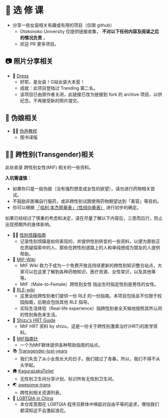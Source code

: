 # 🏫 选 修 课

- 分享一些女装相关有趣或有用的项目（仅限 github）
  - Otokonoko University 仅提供链接收集， **不对以下任何内容及阅读之后的情况负责** 。
  - 欢迎 PR 更多项目。

## 📷 照片分享相关

- 👗 [Dress](../../../../kaguramiyabiw/Dress)
  - 好耶，是女装！G站女装大本营！
  - 成就：此项目登陆过 Trending 第二名。
  - 该项目已由原作者关闭，此链接已改为链接到 fork 的 archive 项目，以供纪念。不再接受新的照片提交。

## 👠 伪娘相关

- 👩‍🎤 [伪声教程](../../../../KristallWang/Transgender-lost-years/tree/master/0005_BookTranslating/weisheng)
  - 图书译版

## 🏳️‍⚧️ 跨性别(Transgender)相关

此处收录 跨性别女性(MtF) 相关的一些资料。

**入坑需谨慎**：
- 如果你只是一般伪娘（没有强烈想变成女性的欲望），请勿进行药物相关尝试。
- 不鼓励非医嘱自行服药，或非跨性别试图使用药物期望达到「美容」等目的。
- 你可以根据 [「哈利·本杰明量表」（性倾向量表）](../../../../GenderDysphoria/GenderDysphoria.fyi/blob/master/public/zh/_images/hbscale_zh.jpg) 进行初步的确定。

如果已经经过了慎重的考虑和决定，请在尽量了解以下内容后，三思而后行，防止出现预期外的身体影响。

- 🏳️‍⚧️ [性别烦躁指南](../../../../GenderDysphoria/GenderDysphoria.fyi)
  - 记录性别烦躁是如何表现的，并提供性别转变的一些资料，以便为那些正在质疑探索中的人、那些在跨性别道路上的人和单纯想成为盟友的人提供帮助。
- 🌸 [MtF-Wiki](../../../../mtf-wiki/MtF-Wiki)
  - MtF Wiki 致力于成为一个免费开放且持续更新的跨性别知识整合站点，大家可以在这里了解到各种药物知识、医疗资源、女性常识，以及其他等等。
  - MtF（Male-to-Female）跨性别女性 指出生时指定性别是男性的女性。
- 🏫 [RLE-wiki](../../../../mtf-wiki/RLE-wiki)
  - 这里会给跨性别者们提供一份 RLE 的一份指南。本项目包括且不仅限于校园指南，后期会包括其他 RLE 指导。
  - 实际生活体验（Real-life experience）指跨性别者全天候地按照其所认同的性别角色来生活。
- 💉 [Shizu's HRT Guide](../../../../BBleae/hrt-book)
  - MtF HRT 资料 by shizu，这是一份关于跨性别激素治疗(HRT)的医学资料。
- 🧭 [MtF指南针](https://mtf.party/)
  - 一个为MtF群体提供各种帮助指南的站点。
- 📚 [Transgender-lost-years](../../../../KristallWang/Transgender-lost-years)
  - 我们失去了从小女孩长大的日子。我们错过了青春。所以，我们不得不从头学起。
- 🛖 [KagurazakaToilet](../../../../xfoxfu/KagurazakaToilet)
  - 无性别卫生间分享计划，标识所有无性别卫生间。
- 🌏 [awesome-trans](../../../../awesome-trans/awesome-trans)
  - 跨性别相关资源列表。
- 🌊 [LGBTQIA in China](../../../../LGBT-CN/LGBTQIA-In-China)
  - 本仓库意图在 LGBTQIA 程序员群体中唤起对自由平等的追求，哪怕我们都深知这不会激起浪花。
